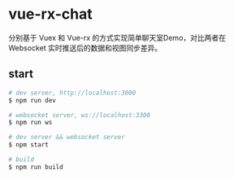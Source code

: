 # vue-rx-chat

分别基于 Vuex 和 Vue-rx 的方式实现简单聊天室Demo，对比两者在 Websocket 实时推送后的数据和视图同步差异。

## start

```bash
# dev server, http://localhost:3000
$ npm run dev

# websocket server, ws://localhost:3300
$ npm run ws

# dev server && websocket server
$ npm start

# build
$ npm run build
```
